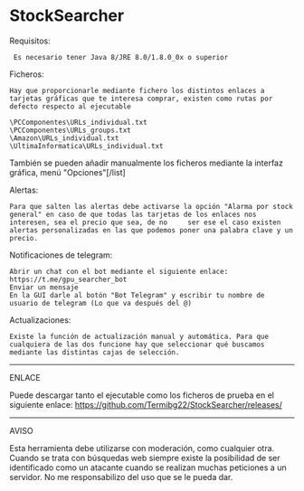 # StockSearcher

Requisitos:

     Es necesario tener Java 8/JRE 8.0/1.8.0_0x o superior

Ficheros: 

    Hay que proporcionarle mediante fichero los distintos enlaces a tarjetas gráficas que te interesa comprar, existen como rutas por defecto respecto al ejecutable

    \PCComponentes\URLs_individual.txt
    \PCComponentes\URLs_groups.txt
    \Amazon\URLs_individual.txt
    \UltimaInformatica\URLs_individual.txt

También se pueden añadir manualmente los ficheros mediante la interfaz gráfica, menú "Opciones"[/list]

Alertas: 

    Para que salten las alertas debe activarse la opción "Alarma por stock general" en caso de que todas las tarjetas de los enlaces nos interesen, sea el precio que sea, de no     ser ese el caso existen alertas personalizadas en las que podemos poner una palabra clave y un precio.

   Notificaciones de telegram:

    Abrir un chat con el bot mediante el siguiente enlace: https://t.me/gpu_searcher_bot
    Enviar un mensaje
    En la GUI darle al botón "Bot Telegram" y escribir tu nombre de usuario de telegram (Lo que va después del @)


Actualizaciones:

    Existe la función de actualización manual y automática. Para que cualquiera de las dos funcione hay que seleccionar qué buscamos mediante las distintas cajas de selección.

------------------------------------------------------------------------------------------------------------------------------------------------------------------
ENLACE

Puede descargar tanto el ejecutable como los ficheros de prueba en el siguiente enlace:
https://github.com/Termibg22/StockSearcher/releases/

------------------------------------------------------------------------------------------------------------------------------------------------------------------

AVISO

Esta herramienta debe utilizarse con moderación, como cualquier otra. Cuando se trata con búsquedas web siempre existe la posibilidad de ser identificado como un atacante cuando se realizan muchas peticiones a un servidor.
No me responsabilizo del uso que se le pueda dar.

